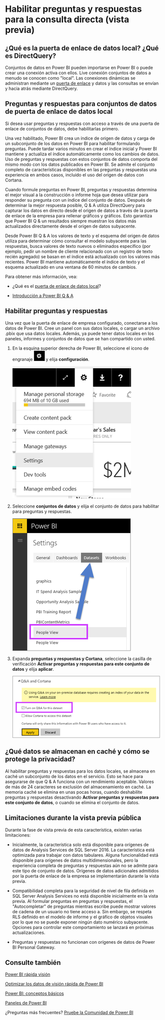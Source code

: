 <properties
   pageTitle="Uso de preguntas y respuestas con Power BI Gateway - datos de la empresa (vista previa)"
   description="Documentación para usar Power BI Q & A consultas en lenguaje natural con datos de la consulta directa y puerta de enlace empresarial."
   services="powerbi"
   documentationCenter=""
   authors="mihart"
   manager="mblythe"
   backup="fetiye"
   editor=""
   tags=""
   qualityFocus="no"
   qualityDate=""/>

<tags
   ms.service="powerbi"
   ms.devlang="NA"
   ms.topic="article"
   ms.tgt_pltfrm="NA"
   ms.workload="powerbi"
   ms.date="07/07/2016"
   ms.author="mihart"/>


# Habilitar preguntas y respuestas para la consulta directa (vista previa)

##  ¿Qué es la puerta de enlace de datos local?  ¿Qué es DirectQuery?

Conjuntos de datos en Power BI pueden importarse en Power BI o puede crear una conexión activa con ellos. Live conexión conjuntos de datos a menudo se conocen como "local". Las conexiones dinámicas se administran mediante un [puerta de enlace](powerbi-gateway-onprem.md) y datos y las consultas se envían y hacia atrás mediante DirectQuery.

##  Preguntas y respuestas para conjuntos de datos de puerta de enlace de datos local

Si desea usar preguntas y respuestas con acceso a través de una puerta de enlace de conjuntos de datos, debe habilitarlas primero.

Una vez habilitado, Power BI crea un índice de origen de datos y carga de un subconjunto de los datos en Power BI para habilitar formulando preguntas. Puede tardar varios minutos en crear el índice inicial y Power BI mantiene y actualiza el índice automáticamente como los cambios de datos. Uso de preguntas y respuestas con estos conjuntos de datos comporta del mismo modo con los datos publicados en Power BI. Se admite el conjunto completo de características disponibles en las preguntas y respuestas una experiencia en ambos casos, incluido el uso del origen de datos con Cortana.

Cuando formule preguntas en Power BI, preguntas y respuestas determina el mejor visual a la construcción o informe hoja que desea utilizar para responder su pregunta con un índice del conjunto de datos. Después de determinar la mejor respuesta posible, Q & A utiliza DirectQuery para capturar los datos en directo desde el origen de datos a través de la puerta de enlace de la empresa para rellenar gráficos y gráficos. Esto garantiza que Power BI Q & un resultados siempre muestran los datos más actualizados directamente desde el origen de datos subyacente.

Desde Power BI Q & A los valores de texto y el esquema del origen de datos utiliza para determinar cómo consultar el modelo subyacente para las respuestas, busca valores de texto nuevos o eliminados específico (por ejemplo, pedir un nombre de cliente relacionado con un registro de texto recién agregado) se basan en el índice está actualizado con los valores más recientes. Power BI mantiene automáticamente el índice de texto y el esquema actualizado en una ventana de 60 minutos de cambios.


Para obtener más información, vea:

- ¿Qué es el [puerta de enlace de datos local](powerbi-gateway-onprem.md)?

- [Introducción a Power BI Q & A](powerbi-service-q-and-a.md)


##  Habilitar preguntas y respuestas
Una vez que la puerta de enlace de empresa configurado, conectarse a los datos de Power BI.  Cree un panel con sus datos locales, o cargar un archivo .pbix que usa datos locales.  Además, ya puede tener datos locales en los paneles, informes y conjuntos de datos que se han compartido con usted.

1.  En la esquina superior derecha de Power BI, seleccione el icono de engranaje ![](media/powerbi-service-q-and-a-direct-query/power-bi-cog.png) y elija **configuración**.

    ![](media/powerbi-service-q-and-a-direct-query/powerbi-settings.png)

2.  Seleccione **conjuntos de datos** y elija el conjunto de datos para habilitar para preguntas y respuestas.

    ![](media/powerbi-service-q-and-a-direct-query/power-bi-q-and-a-settings.png)

3. Expanda **preguntas y respuestas y Cortana**, seleccione la casilla de verificación **Activar preguntas y respuestas para este conjunto de datos** y elija **aplicar**.

    ![](media/powerbi-service-q-and-a-direct-query/power-bi-q-and-a-directquery.png)



##  ¿Qué datos se almacenan en caché y cómo se protege la privacidad?

Al habilitar preguntas y respuestas para los datos locales, se almacena en caché un subconjunto de los datos en el servicio. Esto se hace para asegurarse de que Q & A funciona con un rendimiento aceptable. Valores de más de 24 caracteres se exclusión del almacenamiento en caché. La memoria caché se elimina en unas pocas horas, cuando deshabilite preguntas y respuestas desactivando **Activar preguntas y respuestas para este conjunto de datos**, o cuando se elimina el conjunto de datos.

##  Limitaciones durante la vista previa pública
Durante la fase de vista previa de esta característica, existen varias limitaciones:

- Inicialmente, la característica solo está disponible para orígenes de datos de Analysis Services de SQL Server 2016. La característica está optimizada para trabajar con datos tabulares. Alguna funcionalidad está disponible para orígenes de datos multidimensionales, pero la experiencia completa de preguntas y respuestas aún no se admite para este tipo de conjunto de datos. Orígenes de datos adicionales admitidos por la puerta de enlace de la empresa se implementarán durante la vista previa.

- Compatibilidad completa para la seguridad de nivel de fila definida en SQL Server Analysis Services no está disponible inicialmente en la vista previa. Al formular preguntas en preguntas y respuestas, el "Autocompletar" de preguntas mientras escribe puede mostrar valores de cadena de un usuario no tiene acceso a. Sin embargo, se respeta RLS definido en el modelo de informe y el gráfico de objetos visuales por lo que no se puede exponer ningún dato numérico subyacente. Opciones para controlar este comportamiento se lanzará en próximas actualizaciones.

- Preguntas y respuestas no funcionan con orígenes de datos de Power BI Personal Gateway.

## Consulte también

[Power BI rápida visión](powerbi-service-auto-insights.md)

[Optimizar los datos de visión rápida de Power BI](powerbi-service-auto-insights-optimize.md)

[Power BI: conceptos básicos](powerbi-service-basic-concepts.md)

[Paneles de Power BI](powerbi-service-dashboards.md)

¿Preguntas más frecuentes? [Pruebe la Comunidad de Power BI](http://community.powerbi.com/)
